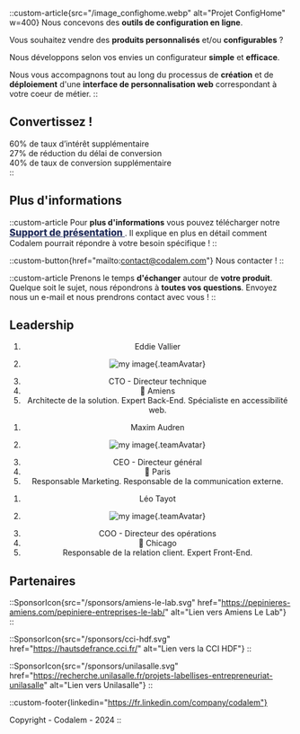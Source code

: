 ::custom-article{src="/image_confighome.webp" alt="Projet ConfigHome" w=400}
Nous concevons des **outils de configuration en ligne**.

Vous souhaitez vendre des **produits personnalisés** et/ou **configurables** ?

Nous développons selon vos envies un configurateur **simple** et **efficace**.

Nous vous accompagnons tout au long du processus de **création** et de **déploiement** d'une **interface de personnalisation web** correspondant à votre coeur de métier.
::

<h2 class="reverse">
Convertissez !
</h2>

<div class="bg-codalem-blue flex flex-center justify-center flex-wrap pb-10 gap-20">
  <div class="flex flex-col items-center">
    <span class="text-6xl font-bold">60%</span>
    <span>de taux d’intérêt supplémentaire</span>
  </div>
  <div class="flex flex-col items-center">
    <span class="text-6xl font-bold">27%</span>
    <span>de réduction du délai de conversion</span>
  </div>
  <div class="flex flex-col items-center">
    <span class="text-6xl font-bold">40%</span>
    <span>de taux de conversion supplémentaire</span>
  </div>
</div>
::


## Plus d'informations

::custom-article
Pour **plus d'informations** vous pouvez télécharger notre
<a style="color: #222d5a; font-weight: 800; font-size: 1.2em" target="_blank" href="/Deck_CODALEM.pdf">
<custom-icon src="/assets/icons/download.svg" class="downloadIcon"></custom-icon>
Support de présentation
</a>.
Il explique en plus en détail comment Codalem pourrait répondre à votre besoin spécifique !
::

::custom-button{href="mailto:contact@codalem.com"}
<custom-icon src="/assets/icons/envelope.svg"></custom-icon>
Nous contacter !
::

::custom-article
Prenons le temps **d'échanger** autour de **votre produit**. Quelque soit le sujet, nous répondrons à **toutes vos questions**.
Envoyez nous un e-mail et nous prendrons contact avec vous !
::


<h2 class="reverse">
Leadership
</h2>

<div class="flex flex-wrap bg-codalem-blue w-full justify-around px-5 pb-7 gap-5">
  <ol class="w-1/4 min-w-32 text-center justify-center align-middle" style="text-align: -webkit-center">
    <li class="font-bold text-lg">Eddie Vallier</li>
    <li>

![my image](/team/eddie.webp){.teamAvatar}

  </li>
    <li>CTO - Directeur technique</li>
    <li>📍 Amiens</li>
    <li>Architecte de la solution. Expert Back-End. Spécialiste en accessibilité web.</li>
  </ol>

  <ol class="w-1/4 min-w-32 text-center justify-center align-middle" style="text-align: -webkit-center">
    <li class="font-bold text-lg">Maxim Audren</li>
    <li>

![my image](/team/maxim.webp){.teamAvatar}

  </li>
    <li>CEO - Directeur général</li>
    <li>📍 Paris</li>
    <li>Responsable Marketing. Responsable de la communication externe.</li>
  </ol>

  <ol class="w-1/4 min-w-32 text-center justify-center align-middle" style="text-align: -webkit-center">
    <li class="font-bold text-lg">Léo Tayot</li>
    <li>

![my image](/team/leo.webp){.teamAvatar}

  </li>
    <li>COO - Directeur des opérations</li>
    <li>📍 Chicago</li>
    <li>Responsable de la relation client. Expert Front-End.</li>
  </ol>

</div>

## Partenaires

<div class="flex flex-wrap justify-center items-center gap-x-10 mx-24">

::SponsorIcon{src="/sponsors/amiens-le-lab.svg" href="https://pepinieres-amiens.com/pepiniere-entreprises-le-lab/" alt="Lien vers Amiens Le Lab"}
::

::SponsorIcon{src="/sponsors/cci-hdf.svg" href="https://hautsdefrance.cci.fr/" alt="Lien vers la CCI HDF"}
::

::SponsorIcon{src="/sponsors/unilasalle.svg" href="https://recherche.unilasalle.fr/projets-labellises-entrepreneuriat-unilasalle" alt="Lien vers Unilasalle"}
::

</div>

::custom-footer{linkedin="https://fr.linkedin.com/company/codalem"}

Copyright - Codalem - 2024
::

<style scoped>
.downloadIcon img {
  width: 22px;
  vertical-align: text-bottom;
  margin: 0px 3px 0px 5px;
}
</style>